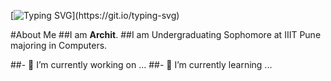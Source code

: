 [![Typing SVG](https://readme-typing-svg.demolab.com?font=&weight=200&size=30&duration=5000&pause=1000&color=00F7E8&vCenter=true&width=700&lines=Hey+there!+Welcome+to+my+page.)](https://git.io/typing-svg)

#About Me
##I am **Archit**.
##I am Undergraduating Sophomore at IIIT Pune majoring in Computers.

##- 🔭 I’m currently working on ...
##- 🌱 I’m currently learning ...
<!--
- 👯 I’m looking to collaborate on ...
- 🤔 I’m looking for help with ...
- 💬 Ask me about ...
- 📫 How to reach me: ...
- 😄 Pronouns: ...
- ⚡ Fun fact: ...
-->

